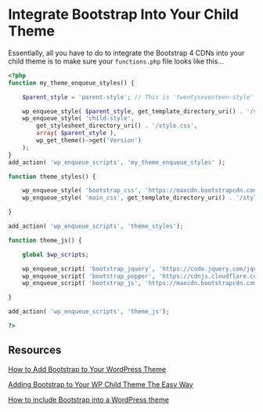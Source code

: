 # Integrate Bootstrap Into Your Child Theme

Essentially, all you have to do to integrate the Bootstrap 4 CDNs into your child theme is to make sure your `functions.php` file looks like this...

```PHP
<?php
function my_theme_enqueue_styles() {

    $parent_style = 'parent-style'; // This is 'twentyseventeen-style' for the Twenty Seventeen theme.

    wp_enqueue_style( $parent_style, get_template_directory_uri() . '/style.css' );
    wp_enqueue_style( 'child-style',
        get_stylesheet_directory_uri() . '/style.css',
        array( $parent_style ),
        wp_get_theme()->get('Version')
    );
}
add_action( 'wp_enqueue_scripts', 'my_theme_enqueue_styles' );

function theme_styles() {

	wp_enqueue_style( 'bootstrap_css', 'https://maxcdn.bootstrapcdn.com/bootstrap/4.0.0/css/bootstrap.min.css' );
	wp_enqueue_style( 'main_css', get_template_directory_uri() . '/style.css' );

}

add_action( 'wp_enqueue_scripts', 'theme_styles');

function theme_js() {

	global $wp_scripts;

    wp_enqueue_script( 'bootstrap_jquery', 'https://code.jquery.com/jquery-3.2.1.slim.min.js');
	wp_enqueue_script( 'bootstrap_popper', 'https://cdnjs.cloudflare.com/ajax/libs/popper.js/1.12.9/umd/popper.min.js');        
	wp_enqueue_script( 'bootstrap_js', 'https://maxcdn.bootstrapcdn.com/bootstrap/4.0.0/js/bootstrap.min.js');

}

add_action( 'wp_enqueue_scripts', 'theme_js');

?>
```


## Resources
[How to Add Bootstrap to Your WordPress Theme](https://www.zenwebthemes.com/blog/how-to-add-bootstrap-to-your-wordpress-theme/)

[Adding Bootstrap to Your WP Child Theme The Easy Way](https://www.youtube.com/watch?v=OsPbtZnpUZk&t=418s)

[How to include Bootstrap into a WordPress theme](https://www.youtube.com/watch?v=GWnDBUQwgv8)
